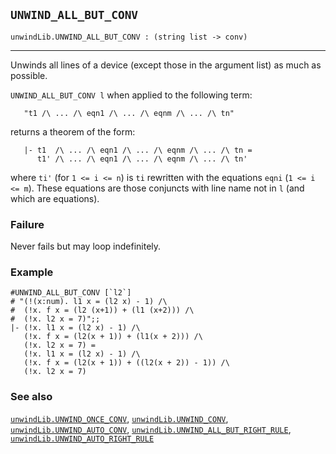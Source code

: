 ## `UNWIND_ALL_BUT_CONV`

``` hol4
unwindLib.UNWIND_ALL_BUT_CONV : (string list -> conv)
```

------------------------------------------------------------------------

Unwinds all lines of a device (except those in the argument list) as
much as possible.

`UNWIND_ALL_BUT_CONV l` when applied to the following term:

``` hol4
   "t1 /\ ... /\ eqn1 /\ ... /\ eqnm /\ ... /\ tn"
```

returns a theorem of the form:

``` hol4
   |- t1  /\ ... /\ eqn1 /\ ... /\ eqnm /\ ... /\ tn =
      t1' /\ ... /\ eqn1 /\ ... /\ eqnm /\ ... /\ tn'
```

where `ti'` (for `1 <= i <= n`) is `ti` rewritten with the equations
`eqni` (`1 <= i <= m`). These equations are those conjuncts with line
name not in `l` (and which are equations).

### Failure

Never fails but may loop indefinitely.

### Example

``` hol4
#UNWIND_ALL_BUT_CONV [`l2`]
# "(!(x:num). l1 x = (l2 x) - 1) /\
#  (!x. f x = (l2 (x+1)) + (l1 (x+2))) /\
#  (!x. l2 x = 7)";;
|- (!x. l1 x = (l2 x) - 1) /\
   (!x. f x = (l2(x + 1)) + (l1(x + 2))) /\
   (!x. l2 x = 7) =
   (!x. l1 x = (l2 x) - 1) /\
   (!x. f x = (l2(x + 1)) + ((l2(x + 2)) - 1)) /\
   (!x. l2 x = 7)
```

### See also

[`unwindLib.UNWIND_ONCE_CONV`](#unwindLib.UNWIND_ONCE_CONV),
[`unwindLib.UNWIND_CONV`](#unwindLib.UNWIND_CONV),
[`unwindLib.UNWIND_AUTO_CONV`](#unwindLib.UNWIND_AUTO_CONV),
[`unwindLib.UNWIND_ALL_BUT_RIGHT_RULE`](#unwindLib.UNWIND_ALL_BUT_RIGHT_RULE),
[`unwindLib.UNWIND_AUTO_RIGHT_RULE`](#unwindLib.UNWIND_AUTO_RIGHT_RULE)
